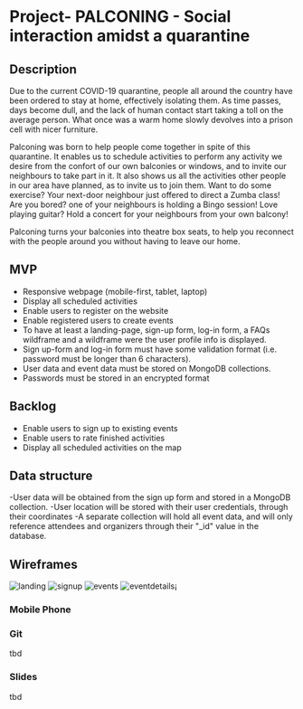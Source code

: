 # Project- PALCONING - Social interaction amidst a quarantine 



## Description
Due to the current COVID-19 quarantine, people all around the country have been ordered to stay at home, effectively isolating them. As time passes, days become dull, and the lack of human contact start taking a toll on the average person. What once was a warm home slowly devolves into a prison cell with nicer furniture.

Palconing was born to help people come together in spite of this quarantine. It enables us to schedule activities to perform any activity we desire from the confort of our own balconies or windows, and to invite our neighbours to take part in it. It also shows us all the activities other people in our area have planned, as to invite us to join them. Want to do some exercise? Your next-door neighbour just offered to direct a Zumba class! Are you bored? one of your neighbours is holding a Bingo session! Love playing guitar? Hold a concert for your neighbours from your own balcony!

Palconing  turns your balconies into theatre box seats, to help you reconnect with the people around you without having to leave our home.

## MVP
- Responsive webpage (mobile-first, tablet, laptop)
- Display all scheduled activities
- Enable users to register on the website
- Enable registered users to create events
- To have at least a landing-page, sign-up form, log-in form, a FAQs wildframe and a wildframe were the user profile info is displayed. 
- Sign up-form and log-in form must have some validation format (i.e. password must be longer than 6 characters).
- User data and event data must be stored on MongoDB collections.
- Passwords must be stored in an encrypted format

## Backlog
- Enable users to sign up to existing events
- Enable users to rate finished activities
- Display all scheduled activities on the map

## Data structure
-User data will be obtained from the sign up form and stored in a MongoDB collection. 
-User location will be stored with their user credentials, through their coordinates
-A separate collection will hold all event data, and will only reference attendees and organizers through their "_id" value in the database.

## Wireframes
![landing](https://github.com/adrianVide/module-2-ironhack/blob/master/public/images/nonweb/mobView1.png)
![signup](https://github.com/adrianVide/module-2-ironhack/blob/master/public/images/nonweb/mobView2.png)
![events](https://github.com/adrianVide/module-2-ironhack/blob/master/public/images/nonweb/mobView3.png)
![eventdetails¡](https://github.com/adrianVide/module-2-ironhack/blob/master/public/images/nonweb/mobView4.png)

### Mobile Phone


### Git
tbd


### Slides
tbd